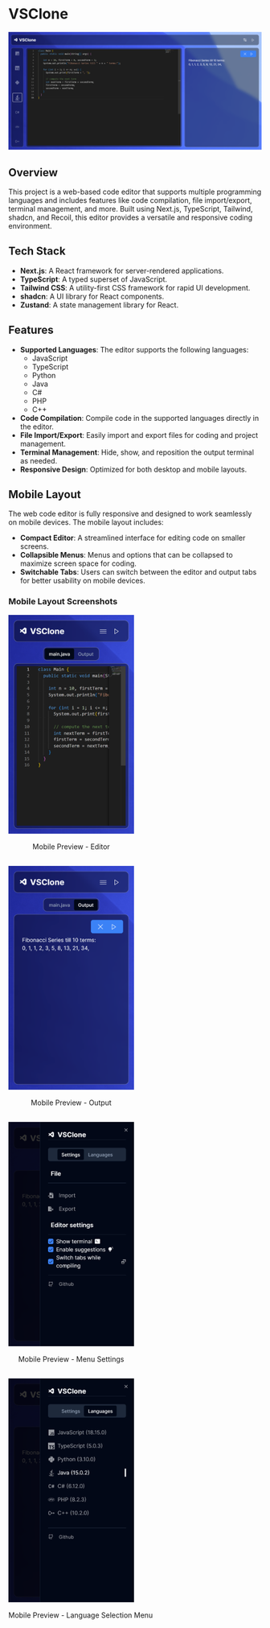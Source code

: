 # VSClone

![General preview ](/public/assets/img/readme/desktop_preview.png)

## Overview

This project is a web-based code editor that supports multiple programming languages and includes features like code compilation, file import/export, terminal management, and more. Built using Next.js, TypeScript, Tailwind, shadcn, and Recoil, this editor provides a versatile and responsive coding environment.

## Tech Stack

-   **Next.js**: A React framework for server-rendered applications.
-   **TypeScript**: A typed superset of JavaScript.
-   **Tailwind CSS**: A utility-first CSS framework for rapid UI development.
-   **shadcn**: A UI library for React components.
-   **Zustand**: A state management library for React.

## Features

-   **Supported Languages**: The editor supports the following languages:
    -   JavaScript
    -   TypeScript
    -   Python
    -   Java
    -   C#
    -   PHP
    -   C++
-   **Code Compilation**: Compile code in the supported languages directly in the editor.
-   **File Import/Export**: Easily import and export files for coding and project management.
-   **Terminal Management**: Hide, show, and reposition the output terminal as needed.
-   **Responsive Design**: Optimized for both desktop and mobile layouts.

## Mobile Layout

The web code editor is fully responsive and designed to work seamlessly on mobile devices. The mobile layout includes:

-   **Compact Editor**: A streamlined interface for editing code on smaller screens.
-   **Collapsible Menus**: Menus and options that can be collapsed to maximize screen space for coding.
-   **Switchable Tabs**: Users can switch between the editor and output tabs for better usability on mobile devices.

### Mobile Layout Screenshots

<div style="display: flex; flex-direction: row; gap: 1rem; justify-content: space-between; flex-wrap: wrap">
  <div>
    <img src="/public/assets/img/readme/mobile_preview_editor.png" width="250" alt="Mobile Preview - Editor" />
    <p style="text-align: center;">Mobile Preview - Editor</p>
  </div>
  <div>
    <img src="/public/assets/img/readme/mobile_preview_output.png" width="250" alt="Mobile Preview - Output" />
    <p style="text-align: center;">Mobile Preview - Output</p>
  </div>
  <div>
    <img src="/public/assets/img/readme/mobile_preview_menu_settings.png" width="250" alt="Mobile Preview - Menu Settings" />
    <p style="text-align: center;">Mobile Preview - Menu Settings</p>
  </div>
  <div>
    <img src="/public/assets/img/readme/mobile_preview_menu_language_selection.png" width="250" alt="Mobile Preview - Menu Language Selection" />
    <p style="text-align: center;">Mobile Preview - Language Selection Menu </p>
  </div>
</div>
